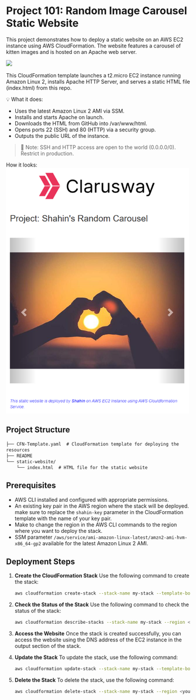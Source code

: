 # Project 101: Random Image Carousel Static Website

This project demonstrates how to deploy a static website on an AWS EC2 instance using AWS CloudFormation. The website features a carousel of kitten images and is hosted on an Apache web server.

<img src="https://cdn.hashnode.com/res/hashnode/image/upload/v1743001746879/215e7470-a842-443b-98b9-1f2d82695e25.gif" width="500" height="auto" />

This CloudFormation template launches a t2.micro EC2 instance running Amazon Linux 2, installs Apache HTTP Server, and serves a static HTML file (index.html) from this repo.

💡 What it does:
- Uses the latest Amazon Linux 2 AMI via SSM.
- Installs and starts Apache on launch.
- Downloads the HTML from GitHub into /var/www/html.
- Opens ports 22 (SSH) and 80 (HTTP) via a security group.
- Outputs the public URL of the instance.
>🔐 Note: SSH and HTTP access are open to the world (0.0.0.0/0). Restrict in production.

How it looks:  
<img src="./readme-files/screenshot.png" width="500" height="auto" />

## Project Structure
```
├── CFN-Template.yaml  # CloudFormation template for deploying the resources
├── README  
└── static-website/  
    └── index.html  # HTML file for the static website
```

## Prerequisites
- AWS CLI installed and configured with appropriate permissions.
- An existing key pair in the AWS region where the stack will be deployed. make sure to replace the `shahin-key` parameter in the CloudFormation template with the name of your key pair.
- Make to change the region in the AWS CLI commands to the region where you want to deploy the stack.
- SSM parameter `/aws/service/ami-amazon-linux-latest/amzn2-ami-hvm-x86_64-gp2` available for the latest Amazon Linux 2 AMI.

## Deployment Steps
1. **Create the CloudFormation Stack**
   Use the following command to create the stack:
   ```sh
   aws cloudformation create-stack --stack-name my-stack --template-body file://CFN-Template.yaml --region <your-region>
   ```
2. **Check the Status of the Stack**
   Use the following command to check the status of the stack:
   ```sh
   aws cloudformation describe-stacks --stack-name my-stack --region <your-region>
   ```
3. **Access the Website**
   Once the stack is created successfully, you can access the website using the DNS address of the EC2 instance in the output section of the stack.

4. **Update the Stack**
   To update the stack, use the following command:
   ```sh
   aws cloudformation update-stack --stack-name my-stack --template-body file://CFN-Template.yaml --region <your-region>
   ```

5. **Delete the Stack**
   To delete the stack, use the following command:
   ```sh
   aws cloudformation delete-stack --stack-name my-stack --region <your-region>
   ```


